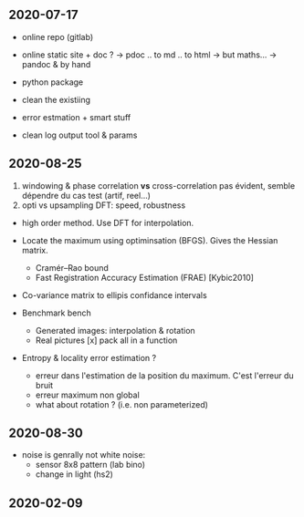 ## 2020-07-17

- online repo (gitlab)
- online static site + doc ?
    -> pdoc .. to md .. to html
    -> but maths...
    -> pandoc & by hand

- python package
- clean the existiing
- error estmation + smart stuff
- clean log output tool & params


## 2020-08-25

1. windowing & phase correlation **vs** cross-correlation
    pas évident, semble dépendre du cas test (artif, reel...)
2. opti vs upsampling DFT: speed, robustness

- high order method. Use DFT for interpolation.
- Locate the maximum using optiminsation (BFGS). Gives the Hessian matrix.
  - Cramér–Rao bound
  - Fast Registration Accuracy Estimation (FRAE) [Kybic2010]
- Co-variance matrix to ellipis confidance intervals

- Benchmark bench
  - Generated images: interpolation & rotation
  - Real pictures
  [x] pack all in a function 

- Entropy & locality error estimation ?
  - erreur dans l'estimation de la position du maximum. C'est l'erreur du bruit
  - erreur maximum non global
  - what about rotation ? (i.e. non parameterized)

## 2020-08-30

- noise is genrally not white noise:
  - sensor 8x8 pattern (lab bino)
  - change in light (hs2)

## 2020-02-09

